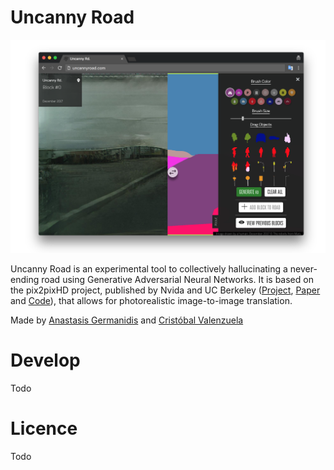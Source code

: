 # Uncanny Road

![demo](client/src/img/demo.png)

Uncanny Road is an experimental tool to collectively hallucinating a never-ending road using Generative Adversarial Neural Networks. It is based on the pix2pixHD project, published by Nvida and UC Berkeley ([Project](https://tcwang0509.github.io/pix2pixHD/), [Paper](https://arxiv.org/pdf/1711.11585.pdf) and [Code](https://github.com/NVIDIA/pix2pixHD)), that allows for photorealistic image-to-image translation.

Made by [Anastasis Germanidis](http://agermanidis.com) and [Cristóbal Valenzuela](http://cvalenzuelab.com/)

 # Develop

 Todo

 # Licence

 Todo

